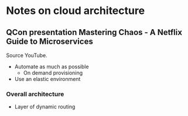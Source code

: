 # Notes on cloud architecture

## QCon presentation Mastering Chaos - A Netflix Guide to Microservices

Source YouTube. 

- Automate as much as possible
  - On demand provisioning
- Use an elastic environment



### Overall architecture

- Layer of dynamic routing